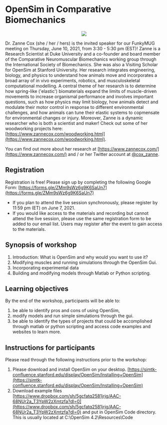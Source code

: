 # OpenSim in Comparative Biomechanics

<p align="center">
  <img src="https://pbs.twimg.com/profile_images/1042226768873054208/n0Zh_7cU_400x400.jpg" />
</p>

Dr. Zanne Cox (she / her / hers) is the invited speaker for our FunkyMUG meeting on Thursday, June 10, 2021, from 3:30 - 5:30 pm (EST)!
Zanne is a Research Scientist at Duke University and a co-founder and board member of the Comparative Neuromuscular Biomechanics working group through the International Society of Biomechanics. She was also a Visiting Scholar for OpenSim at Stanford University. 
Her research integrates engineering, biology, and physics to understand how animals move and incorporates a broad array of in vivo experiments, robotics, and musculoskeletal computational modelling. A central theme of her research is to determine how spring-like ('elastic') biomaterials expand the limits of muscle-driven movements to increase organismal performance and involves important questions, such as how physics may limit biology, how animals detect and modulate their motor control in response to different environmental challenges, and how animals can tune their elastic systems to copmensate for environmental changes or injury. Moreover, Zanne is a dynamic researcher who is both a scientist and maker! Check out some of her woodworking projects here: [https://www.zannecox.com/woodworking.html](https://www.zannecox.com/woodworking.html).

You can find out more about her research at [https://www.zannecox.com/](https://www.zannecox.com/) and / or her Twitter account at [@cox_zanne](https://twitter.com/cox_zanne).

## Registration
Registration is free! Please sign up by completing the following Google Form: [https://forms.gle/ZMm9sWz6g9K6SaUn7](https://forms.gle/ZMm9sWz6g9K6SaUn7)
* If you plan to attend the live session synchronously, please register by 11:59 pm (ET) on June 7, 2021. 
* If you would like access to the materials and recording but cannot attend the live session, please use the same registration form to be added to our email list. Users may register after the event to gain access to the materials. 

## Synopsis of workshop
1. Introduction: What is OpenSim and why would you want to use it?  
2. Modifying muscles and running simulations through the OpenSim Gui. 
3. Incorporating experimental data 
4. Building and modifying models through Matlab or Python scripting.

## Learning objectives
By the end of the workshop, participants will be able to:
1. be able to identify pros and cons of using OpenSim, 
2. modify models and run simple simulations through the gui.  
3. be able to identify the types of projects that could be accomplished through matlab or python scripting and access code examples and websites to learn more. 

## Instructions for participants
Please read through the following instructions prior to the workshop:
1. Please download and install OpenSim on your desktop. [https://simtk-confluence.stanford.edu/display/OpenSim/Installing+OpenSim](https://simtk-confluence.stanford.edu/display/OpenSim/Installing+OpenSim)   
2. Download example files [https://www.dropbox.com/sh/5gcfatq2581jrjg/AAC-68NUr2a_T3YpW2zXmtzfa?dl=0](https://www.dropbox.com/sh/5gcfatq2581jrjg/AAC-68NUr2a_T3YpW2zXmtzfa?dl=0) and put in OpenSim Code directory.  This is usually located at C:\OpenSim 4.2\Resources\Code    
